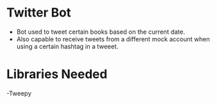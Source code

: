 # Twitter Bot
- Bot used to tweet certain books based on the current date.
- Also capable to receive tweets from a different mock account when using a certain hashtag in a tweeet.

# Libraries Needed

-Tweepy